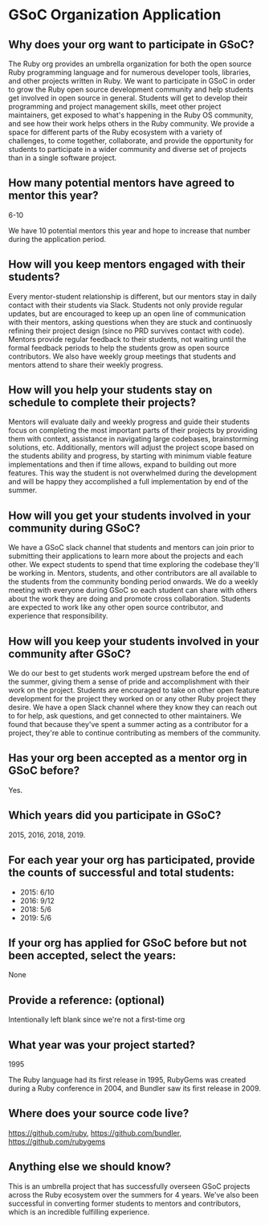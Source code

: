 # GSoC Organization Application

## Why does your org want to participate in GSoC?

The Ruby org provides an umbrella organization for both the open source Ruby programming language and for numerous developer tools, libraries, and other projects written in Ruby. We want to participate in GSoC in order to grow the Ruby open source development community and help students get involved in open source in general. Students will get to develop their programming and project management skills, meet other project maintainers, get exposed to what's happening in the Ruby OS community, and see how their work helps others in the Ruby community. We provide a space for different parts of the Ruby ecosystem with a variety of challenges, to come together, collaborate, and provide the opportunity for students to participate in a wider community and diverse set of projects than in a single software project.

## How many potential mentors have agreed to mentor this year?

6-10

We have 10 potential mentors this year and hope to increase that number during the application period.

## How will you keep mentors engaged with their students?

Every mentor-student relationship is different, but our mentors stay in daily contact with their students via Slack. Students not only provide regular updates, but are encouraged to keep up an open line of communication with their mentors, asking questions when they are stuck and continuosly refining their project design (since no PRD survives contact with code). Mentors provide regular feedback to their students, not waiting until the formal feedback periods to help the students grow as open source contributors. We also have weekly group meetings that students and mentors attend to share their weekly progress.

## How will you help your students stay on schedule to complete their projects?

Mentors will evaluate daily and weekly progress and guide their students focus on completing the most important parts of their projects by providing them with context, assistance in navigating large codebases, brainstorming solutions, etc. Additionally, mentors will adjust the project scope based on the students ability and progress, by starting with minimum viable feature implementations and then if time allows, expand to building out more features. This way the student is not overwhelmed during the development and will be happy they accomplished a full implementation by end of the summer.

## How will you get your students involved in your community during GSoC?

We have a GSoC slack channel that students and mentors can join prior to submitting their applications to learn more about the projects and each other. We expect students to spend that time exploring the codebase they'll be working in. Mentors, students, and other contributors are all available to the students from the community bonding period onwards. We do a weekly meeting with everyone during GSoC so each student can share with others about the work they are doing and promote cross collaboration. Students are expected to work like any other open source contributor, and experience that responsibility.

## How will you keep your students involved in your community after GSoC?

We do our best to get students work merged upstream before the end of the summer, giving them a sense of pride and accomplishment with their work on the project. Students are encouraged to take on other open feature development for the project they worked on or any other Ruby project they desire. We have a open Slack channel where they know they can reach out to for help, ask questions, and get connected to other maintainers. We found that because they've spent a summer acting as a contributor for a project, they're able to continue contributing as members of the community.

## Has your org been accepted as a mentor org in GSoC before?

Yes.

## Which years did you participate in GSoC?

2015, 2016, 2018, 2019.

## For each year your org has participated, provide the counts of successful and total students:

- 2015: 6/10
- 2016: 9/12
- 2018: 5/6
- 2019: 5/6

## If your org has applied for GSoC before but not been accepted, select the years:

None

## Provide a reference: (optional)

Intentionally left blank since we're not a first-time org

## What year was your project started?

1995

The Ruby language had its first release in 1995, RubyGems was created during a Ruby conference in 2004, and Bundler saw its first release in 2009.

## Where does your source code live?

https://github.com/ruby, https://github.com/bundler, https://github.com/rubygems

## Anything else we should know?

This is an umbrella project that has successfully overseen GSoC projects across the Ruby ecosystem over the summers for 4 years. We've also been successful in converting former students to mentors and contributors, which is an incredible fulfilling experience.
